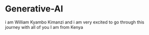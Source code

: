# Generative-AI
i am William Kyambo Kimanzi and i am very excited to go through this journey with all of you
I am from Kenya
